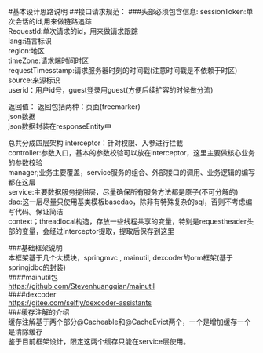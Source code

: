 #基本设计思路说明
##接口请求规范：
###头部必须包含信息:
sessionToken:单次会话的id,用来做链路追踪  
RequestId:单次请求的id，用来做请求跟踪  
lang:语言标识   
region:地区  
timeZone:请求端时间时区  
requestTimesstamp:请求服务器时刻的时间戳(注意时间戳是不依赖于时区)  
source:来源标识  
userid：用户id号，guest登录用guest(方便后续扩容的时候做分流)  


返回值：
返回包括两种：页面(freemarker)  
json数据  
json数据封装在responseEntity中  



总共分成四层架构
interceptor：针对权限、入参进行拦截  
controller:参数入口，基本的参数校验可以放在interceptor，这里主要做核心业务的参数校验  
manager;业务主要覆盖，service服务的组合、外部接口的调用、业务逻辑的编写都在这层  
service:主要数据服务提供层，尽量确保所有服务方法都是原子(不可分解的)  
dao:这一层尽量只使用基类模板basedao，除非有特殊复杂的sql，否则不考虑编写代码。保证简洁  
context；threadlocal<map>构造，存放一些线程共享的变量，特别是requestheader头部的变量，会经过interceptor提取，提取后保存到这里  







###基础框架说明  
本框架基于几个大模块，springmvc , mainutil, dexcoder的orm框架(基于springjdbc的封装)  
####mainutil包  
https://github.com/Stevenhuangqian/mainutil  
####dexcoder  
https://gitee.com/selfly/dexcoder-assistants  
###缓存注解的介绍  
缓存注解基于两个部分@Cacheable和@CacheEvict两个，一个是增加缓存一个是清除缓存  
鉴于目前框架设计，限定这两个缓存只能在service层使用。  